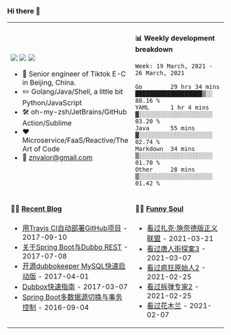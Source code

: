 ### Hi there 👋

<table>
<tr>
<td valign="middle" width="50%">

[![](https://img.shields.io/badge/dynamic/json?label=GitHub&suffix=%20followers&query=%24.data.totalSubs&url=https%3A%2F%2Fapi.spencerwoo.com%2Fsubstats%2F%3Fsource%3Dgithub%26queryKey%3Dzylele&labelColor=282c34&color=181717&logo=github&longCache=true)](https://github.com/zylele)
[![](https://img.shields.io/badge/dynamic/json?label=微博&suffix=%20粉丝&query=%24.data.totalSubs&url=https%3A%2F%2Fapi.spencerwoo.com%2Fsubstats%2F%3Fsource%3Dweibo%26queryKey%3D1694568584&labelColor=e71f19&color=040000&logo=sina-weibo&longCache=true)](https://weibo.com/1694568584/profile)
[![](https://img.shields.io/badge/dynamic/json?color=282c34&labelColor=0084ff&label=知乎&suffix=%20关注者&query=%24.data.totalSubs&url=https%3A%2F%2Fapi.spencerwoo.com%2Fsubstats%2F%3Fsource%3Dzhihu%26queryKey%3Dznyalor&longCache=true)](https://www.zhihu.com/people/znyalor)

- :briefcase: Senior engineer of Tiktok E-C in Beijing, China.
- :pencil2: Golang/Java/Shell, a little bit Python/JavaScript
- :hammer_and_wrench: oh-my-zsh/JetBrains/GitHub Action/Sublime
- :hearts: Microservice/FaaS/Reactive/The Art of Code
- :email: znyalor@gmail.com
</td>
<td valign="top" width="50%">

#### :bar_chart: Weekly development breakdown
<!--START_SECTION:waka-->
```text
Week: 19 March, 2021 - 26 March, 2021

Go        29 hrs 34 mins ███████████████████▒░░  88.16 %
YAML      1 hr 4 mins    ▓░░░░░░░░░░░░░░░░░░░░░  03.20 %
Java      55 mins        ▓░░░░░░░░░░░░░░░░░░░░░  02.74 %
Markdown  34 mins        ▒░░░░░░░░░░░░░░░░░░░░░  01.70 %
Other     28 mins        ▒░░░░░░░░░░░░░░░░░░░░░  01.42 %
```
<!--END_SECTION:waka-->
</td>
</tr>

<tr>
<td valign="top" width="50%">

#### 🤹‍♀️ <a href="https://zylele.github.io/" target="_blank">Recent Blog</a>

<!-- START_SECTION:blog -->
* <a href='https://zylele.github.io/2017/09/10/%E7%94%A8Travis%20CI%E8%87%AA%E5%8A%A8%E9%83%A8%E7%BD%B2GitHub%E9%A1%B9%E7%9B%AE/' target='_blank'>用Travis CI自动部署GitHub项目</a> - 2017-09-10
* <a href='https://zylele.github.io/2017/07/08/%E5%85%B3%E4%BA%8ESpring%20Boot%E4%B8%8EDubbo%20REST/' target='_blank'>关于Spring Boot与Dubbo REST</a> - 2017-07-08
* <a href='https://zylele.github.io/2017/04/01/%E4%BA%8C%E6%AC%A1%E5%BC%80%E6%BA%90dubbokeeper%20MySQL%E5%BF%AB%E9%80%9F%E5%90%AF%E5%8A%A8%E7%89%88/' target='_blank'>开源dubbokeeper MySQL快速启动版</a> - 2017-04-01
* <a href='https://zylele.github.io/2017/03/07/dubbox%E5%BF%AB%E9%80%9F%E6%8C%87%E5%8D%97/' target='_blank'>Dubbox快速指南</a> - 2017-03-07
* <a href='https://zylele.github.io/2016/09/04/Spring%20Boot%E5%A4%9A%E6%95%B0%E6%8D%AE%E6%BA%90%E5%88%87%E6%8D%A2%E4%B8%8E%E4%BA%8B%E5%8A%A1%E6%8E%A7%E5%88%B6/' target='_blank'>Spring Boot多数据源切换与事务控制</a> - 2016-09-04
<!-- END_SECTION:blog -->
</td>
<td valign="top" width="50%">

#### 🤾‍♂️ <a href="https://www.douban.com/people/znyalor/" target="_blank">Funny Soul</a>

<!-- START_SECTION:douban -->
* <a href='http://movie.douban.com/subject/35076714/' target='_blank'>看过扎克·施奈德版正义联盟</a> - 2021-03-21
* <a href='http://movie.douban.com/subject/27619748/' target='_blank'>看过唐人街探案3</a> - 2021-03-07
* <a href='http://movie.douban.com/subject/24298954/' target='_blank'>看过疯狂原始人2</a> - 2021-02-25
* <a href='http://movie.douban.com/subject/30171424/' target='_blank'>看过拆弹专家2</a> - 2021-02-25
* <a href='http://movie.douban.com/subject/26357307/' target='_blank'>看过花木兰</a> - 2021-02-07
<!-- END_SECTION:douban -->
</td>
</tr>
</table>
